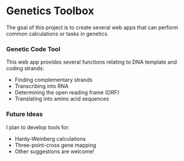 # Genetics Toolbox

The goal of this project is to create several web apps that can perform common calculations or tasks in genetics.

### Genetic Code Tool
This web app provides several functions relating to DNA template and coding strands:
* Finding complementary strands
* Transcribing into RNA
* Determining the open reading frame (ORF)
* Translating into amino acid sequences

### Future Ideas
I plan to develop tools for:
* Hardy-Weinberg calculations
* Three-point-cross gene mapping
* Other suggestions are welcome!
